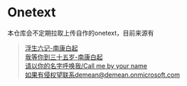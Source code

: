 # Onetext
本仓库会不定期拉取上传自作的onetext，目前来源有
>[浮生六记-南康白起](https://www.mingyantong.com/article/27973)<br>
>[我等你到三十五岁-南康白起](https://www.mingyantong.com/article/%E6%88%91%E7%AD%89%E4%BD%A0%E5%88%B0%E4%B8%89%E5%8D%81%E4%BA%94%E5%B2%81)<br>
>[请以你的名字呼唤我/Call me by your name](https://www.mingyantong.com/article/%E8%AF%B7%E4%BB%A5%E4%BD%A0%E7%9A%84%E5%90%8D%E5%AD%97%E5%91%BC%E5%94%A4%E6%88%91?page=1)<br>
如果有侵权望联系demean@demean.onmicrosoft.com
